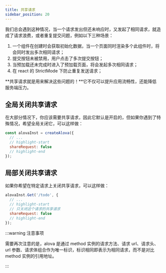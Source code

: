 ```yaml
---
title: 共享请求
sidebar_position: 20
---
```


我们总会遇到这种情况，当一个请求发出但还未响应时，又发起了相同请求，就造成了请求浪费，或者重复提交问题，例如以下三种场景：

1. 一个组件在创建时会获取初始化数据，当一个页面同时渲染多个此组件时，将会同时发出多次相同请求；
2. 提交按钮未被禁用，用户点击了多次提交按钮；
3. 当预加载还未完成时进入了预加载页面，将会发起多次相同请求；
4. 在 react 的 StrictMode 下防止重复发送请求；

**共享请求就是用来解决这些问题的！**它不仅可以提升应用流畅性，还能降低服务端压力。

## 全局关闭共享请求

在大部分情况下，你应该需要共享请求，因此它默认是开启的，但如果你遇到了特殊情况，希望全局关闭它，可以这样做：

```javascript
const alovaInst = createAlova({
  // ...
  // highlight-start
  shareRequest: false
  // highlight-end
});
```

## 局部关闭共享请求

如果你希望在特定请求上关闭共享请求，可以这样做：

```javascript
alovaInst.Get('/todo', {
  // ...
  // highlight-start
  // 只关闭这个请求的共享请求
  shareRequest: false
  // highlight-end
});
```

:::warning 注意事项

需要再次注意的是，alova 是通过 method 实例的请求方法、请求 url、请求头、url 参数、请求体组合作为唯一标识，标识相同即表示为相同请求，而不是对比 method 实例的引用地址。

:::
